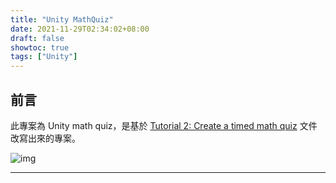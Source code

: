 ```yaml
---
title: "Unity MathQuiz"
date: 2021-11-29T02:34:02+08:00
draft: false
showtoc: true
tags: ["Unity"]
---
```


## 前言

此專案為 Unity math quiz，是基於 [Tutorial 2: Create a timed math quiz][url_1] 文件改寫出來的專案。

![img]

______________________________________________________________________

[img]:https://i.imgur.com/Igy3NfA.gif
[url_1]: https://docs.microsoft.com/en-us/visualstudio/ide/tutorial-2-create-a-timed-math-quiz

